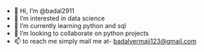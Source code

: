 - 👋 Hi, I’m @badal2911
- 👀 I’m interested in data science
- 🌱 I’m currently learning python and sql
- 💞️ I’m looking to collaborate on python projects
- 📫  to reach me simply mail me at- badalvermaji123@gmail.com

<!---
badal2911/badal2911 is a ✨ special ✨ repository because its `README.md` (this file) appears on your GitHub profile.
You can click the Preview link to take a look at your changes.
--->

